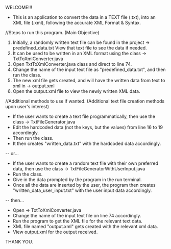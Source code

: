 WELCOME!!!
- This is an application to convert the data in a TEXT file (.txt), into an XML file (.xml), following the accurate XML Format & Syntax.


//Steps to run this program. (Main Objective)
1. Initially, a randomly written text file can be found in the project -> predefined_data.txt
   View that text file to see the data if needed.
2. It can be used to be written in an XML format using the class -> TxtToXmlConverter.java
3. Open TxtToXmlConverter.java class and direct to line 74.
4. Change the name of the input text file as "predefined_data.txt", and then run the class.
5. The new xml file gets created, and will have the written data from text to xml in -> output.xml
6. Open the output.xml file to view the newly written XML data.


//Additional methods to use if wanted. (Additional text file creation methods upon user's interest)
- If the user wants to create a text file programmatically, then use the class -> TxtFileGenerator.java
- Edit the hardcoded data (not the keys, but the values) from line 16 to 19 accordingly.
- Then run the class.
- It then creates "written_data.txt" with the hardcoded data accordingly.

-- or...

- If the user wants to create a random text file with their own preferred data, then use the class -> TxtFileGeneratorWithUserInput.java
- Run the class.
- Give in the data prompted by the program in the run terminal.
- Once all the data are inserted by the user, the program then creates "written_data_user_input.txt" with the user input data accordingly.

-- then...
  
- Open -> TxtToXmlConverter.java
- Change the name of the input text file on line 74 accordingly.
- Run the program to get the XML file for the relevant text data.
- XML file named "output.xml" gets created with the relevant xml data.
- View output.xml for the output received.


THANK YOU.
